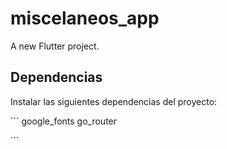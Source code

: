 # miscelaneos_app

A new Flutter project.

## Dependencias

Instalar las siguientes dependencias del proyecto:

´´´
google_fonts
go_router

´´´


